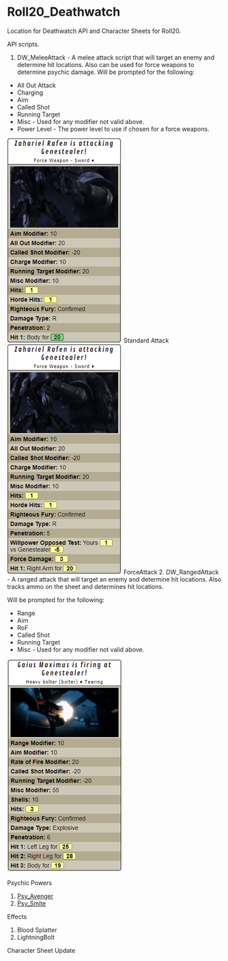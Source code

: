 # Roll20_Deathwatch
Location for Deathwatch API and Character Sheets for Roll20.

API scripts.

1. DW_MeleeAttack - A melee attack script that will target an enemy and determine hit locations.   Also can be used for force weapons to determine psychic damage.
Will be prompted for the following:

* All Out Attack
* Charging
* Aim
* Called Shot
* Running Target
* Misc - Used for any modifier not valid above.
* Power Level - The power level to use if chosen for a force weapons.

![](docs/melee.png) 
Standard Attack
![](docs/melee-force.png) 
ForceAttack
2. DW_RangedAttack - A ranged attack that will target an enemy and determine hit locations.  Also tracks ammo on the sheet and determines hit locations.

Will be prompted for the following:

* Range
* Aim
* RoF
* Called Shot
* Running Target
* Misc - Used for any modifier not valid above.

![](docs\ranged.png)

Psychic Powers
1. [Psy_Avenger](docs/psyavenger.md)
2. [Psy_Smite](docs/psysmite.md)

Effects
1. Blood Splatter
2. LightningBolt

Character Sheet Update

